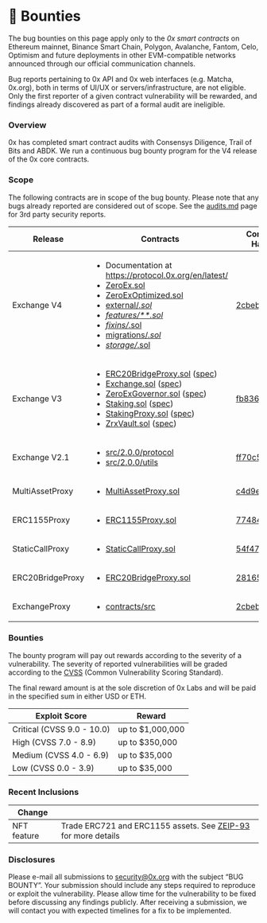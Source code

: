 # 🐛 Bounties

The bug bounties on this page apply only to the _0x smart contracts_ on Ethereum mainnet, Binance Smart Chain, Polygon, Avalanche, Fantom, Celo, Optimism and future deployments in other EVM-compatible networks announced through our official communication channels.

Bug reports pertaining to 0x API and 0x web interfaces (e.g. Matcha, 0x.org), both in terms of UI/UX or servers/infrastructure, are not eligible. Only the first reporter of a given contract vulnerability will be rewarded, and findings already discovered as part of a formal audit are ineligible.

### Overview

0x has completed smart contract audits with Consensys Diligence, Trail of Bits and ABDK. We run a continuous bug bounty program for the V4 release of the 0x core contracts.

### Scope

The following contracts are in scope of the bug bounty. Please note that any bugs already reported are considered out of scope. See the [audits.md](audits.md "mention") page for 3rd party security reports.

| Release          | Contracts                                                                                                                                                                                                                                                                                                                                                                                                                                                                                                                                                                                                                                                                                                                                                                                                                                                                                                                                                                                                                                                                                                                                                                                                                                                                                                                                                                                                                                                                                                                                                                                                                                                                                                                                                                                                                             | Commit Hash                                                                                                                       |
| ---------------- | ------------------------------------------------------------------------------------------------------------------------------------------------------------------------------------------------------------------------------------------------------------------------------------------------------------------------------------------------------------------------------------------------------------------------------------------------------------------------------------------------------------------------------------------------------------------------------------------------------------------------------------------------------------------------------------------------------------------------------------------------------------------------------------------------------------------------------------------------------------------------------------------------------------------------------------------------------------------------------------------------------------------------------------------------------------------------------------------------------------------------------------------------------------------------------------------------------------------------------------------------------------------------------------------------------------------------------------------------------------------------------------------------------------------------------------------------------------------------------------------------------------------------------------------------------------------------------------------------------------------------------------------------------------------------------------------------------------------------------------------------------------------------------------------------------------------------------------- | --------------------------------------------------------------------------------------------------------------------------------- |
| Exchange V4      | <ul><li>Documentation at <a href="https://protocol.0x.org/en/latest/">https://protocol.0x.org/en/latest/</a></li><li><a href="https://github.com/0xProject/protocol/tree/audit/nft-orders-address-findings/contracts/zero-ex/contracts/src/ZeroEx.sol">ZeroEx.sol</a></li><li><a href="https://github.com/0xProject/protocol/tree/audit/nft-orders-address-findings/contracts/zero-ex/contracts/src/ZeroExOptimized.sol">ZeroExOptimized.sol</a></li><li><a href="https://github.com/0xProject/protocol/tree/audit/nft-orders-address-findings/contracts/zero-ex/contracts/src/external">external/*.sol</a></li><li><a href="https://github.com/0xProject/protocol/tree/audit/nft-orders-address-findings/contracts/zero-ex/contracts/src/features">features/**.sol</a></li><li><a href="https://github.com/0xProject/protocol/tree/audit/nft-orders-address-findings/contracts/zero-ex/contracts/src/fixins">fixins/*.sol</a></li><li><a href="https://github.com/0xProject/protocol/tree/audit/nft-orders-address-findings/contracts/zero-ex/contracts/src/migrations">migrations/*.sol</a></li><li><a href="https://github.com/0xProject/protocol/tree/audit/nft-orders-address-findings/contracts/zero-ex/contracts/src/storage">storage/*.sol</a></li></ul>                                                                                                                                                                                                                                                                                                                                                                                                                                                                                                                                                                      | [2cbeb9c](https://github.com/0xProject/protocol/tree/audit/nft-orders-address-findings/contracts/zero-ex/contracts/src)           |
| Exchange V3      | <ul><li><a href="https://github.com/0xProject/0x-monorepo/blob/fb8360edfd4f42f2d2b127b95c156eb1b0daa02b/contracts/asset-proxy/contracts/src/ERC20BridgeProxy.sol">ERC20BridgeProxy.sol</a> (<a href="https://github.com/0xProject/0x-protocol-specification/blob/master/asset-proxy/erc20-bridge-proxy.md">spec</a>)</li><li><a href="https://github.com/0xProject/0x-monorepo/blob/fb8360edfd4f42f2d2b127b95c156eb1b0daa02b/contracts/exchange/contracts/src/Exchange.sol">Exchange.sol</a> (<a href="https://github.com/0xProject/0x-protocol-specification/blob/master/v3/v3-specification.md">spec</a>)</li><li><a href="https://github.com/0xProject/0x-monorepo/blob/fb8360edfd4f42f2d2b127b95c156eb1b0daa02b/contracts/multisig/contracts/src/ZeroExGovernor.sol">ZeroExGovernor.sol</a> (<a href="https://github.com/0xProject/0x-protocol-specification/blob/master/v3/zero-ex-governor.md">spec</a>)</li><li><a href="https://github.com/0xProject/0x-monorepo/blob/fb8360edfd4f42f2d2b127b95c156eb1b0daa02b/contracts/staking/contracts/src/Staking.sol">Staking.sol</a> (<a href="https://github.com/0xProject/0x-protocol-specification/blob/master/staking/staking-specification.md">spec</a>)</li><li><a href="https://github.com/0xProject/0x-monorepo/blob/fb8360edfd4f42f2d2b127b95c156eb1b0daa02b/contracts/staking/contracts/src/StakingProxy.sol">StakingProxy.sol</a> (<a href="https://github.com/0xProject/0x-protocol-specification/blob/master/staking/staking-specification.md">spec</a>)</li><li><a href="https://github.com/0xProject/0x-monorepo/blob/fb8360edfd4f42f2d2b127b95c156eb1b0daa02b/contracts/staking/contracts/src/ZrxVault.sol">ZrxVault.sol</a> (<a href="https://github.com/0xProject/0x-protocol-specification/blob/master/staking/staking-specification.md">spec</a>)</li></ul><p></p> | [fb8360edfd](https://github.com/0xProject/0x-monorepo/tree/fb8360edfd4f42f2d2b127b95c156eb1b0daa02b/contracts)                    |
| Exchange V2.1    | <ul><li><a href="https://github.com/0xProject/0x-monorepo/tree/ff70c5ecfe28eff14e1a372c5e493b8f5363e1d0/packages/contracts/src/2.0.0/protocol">src/2.0.0/protocol</a></li><li><a href="https://github.com/0xProject/0x-monorepo/tree/ff70c5ecfe28eff14e1a372c5e493b8f5363e1d0/packages/contracts/src/2.0.0/utils">src/2.0.0/utils</a></li></ul>                                                                                                                                                                                                                                                                                                                                                                                                                                                                                                                                                                                                                                                                                                                                                                                                                                                                                                                                                                                                                                                                                                                                                                                                                                                                                                                                                                                                                                                                                       | [ff70c5ecfe](https://github.com/0xProject/0x-monorepo/tree/ff70c5ecfe28eff14e1a372c5e493b8f5363e1d0/packages/contracts/src/2.0.0) |
| MultiAssetProxy  | <ul><li><a href="https://github.com/0xProject/0x-monorepo/blob/c4d9ef9f83508154fe9db35796b6b86aeb0f2240/contracts/asset-proxy/contracts/src/MultiAssetProxy.sol">MultiAssetProxy.sol</a></li></ul>                                                                                                                                                                                                                                                                                                                                                                                                                                                                                                                                                                                                                                                                                                                                                                                                                                                                                                                                                                                                                                                                                                                                                                                                                                                                                                                                                                                                                                                                                                                                                                                                                                    | [c4d9ef9f83](https://github.com/0xProject/0x-monorepo/tree/c4d9ef9f83508154fe9db35796b6b86aeb0f2240/contracts)                    |
| ERC1155Proxy     | <ul><li><a href="https://github.com/0xProject/0x-monorepo/blob/77484dc69eea1f4f1a8397590199f3f2489751d2/contracts/asset-proxy/contracts/src/ERC1155Proxy.sol">ERC1155Proxy.sol</a></li></ul>                                                                                                                                                                                                                                                                                                                                                                                                                                                                                                                                                                                                                                                                                                                                                                                                                                                                                                                                                                                                                                                                                                                                                                                                                                                                                                                                                                                                                                                                                                                                                                                                                                          | [77484dc69e](https://github.com/0xProject/0x-monorepo/tree/77484dc69eea1f4f1a8397590199f3f2489751d2/contracts)                    |
| StaticCallProxy  | <ul><li><a href="https://github.com/0xProject/0x-monorepo/blob/54f4727adc6da95f312e3721f44857110555d24c/contracts/asset-proxy/contracts/src/StaticCallProxy.sol">StaticCallProxy.sol</a></li></ul>                                                                                                                                                                                                                                                                                                                                                                                                                                                                                                                                                                                                                                                                                                                                                                                                                                                                                                                                                                                                                                                                                                                                                                                                                                                                                                                                                                                                                                                                                                                                                                                                                                    | [54f4727adc](https://github.com/0xProject/0x-monorepo/tree/54f4727adc6da95f312e3721f44857110555d24c/contracts)                    |
| ERC20BridgeProxy | <ul><li><a href="https://github.com/0xProject/0x-monorepo/blob/281658ba349a2c5088b40b503998bea5020284a6/contracts/asset-proxy/contracts/src/ERC20BridgeProxy.sol">ERC20BridgeProxy.sol</a></li></ul>                                                                                                                                                                                                                                                                                                                                                                                                                                                                                                                                                                                                                                                                                                                                                                                                                                                                                                                                                                                                                                                                                                                                                                                                                                                                                                                                                                                                                                                                                                                                                                                                                                  | [281658ba34](https://github.com/0xProject/0x-monorepo/tree/281658ba349a2c5088b40b503998bea5020284a6/contracts)                    |
| ExchangeProxy    | <ul><li><a href="https://github.com/0xProject/protocol/tree/audit/nft-orders-address-findings/contracts/zero-ex/contracts/src">contracts/src</a></li></ul>                                                                                                                                                                                                                                                                                                                                                                                                                                                                                                                                                                                                                                                                                                                                                                                                                                                                                                                                                                                                                                                                                                                                                                                                                                                                                                                                                                                                                                                                                                                                                                                                                                                                            | [2cbeb9c](https://github.com/0xProject/protocol/tree/audit/nft-orders-address-findings/contracts/zero-ex/contracts/src)           |

### Bounties

The bounty program will pay out rewards according to the severity of a vulnerability. The severity of reported vulnerabilities will be graded according to the [CVSS](https://www.first.org/cvss/) (Common Vulnerability Scoring Standard).

The final reward amount is at the sole discretion of 0x Labs and will be paid in the specified sum in either USD or ETH.

| Exploit Score              | Reward           |
| -------------------------- | ---------------- |
| Critical (CVSS 9.0 - 10.0) | up to $1,000,000 |
| High (CVSS 7.0 - 8.9)      | up to $350,000   |
| Medium (CVSS 4.0 - 6.9)    | up to $35,000    |
| Low (CVSS 0.0 - 3.9)       | up to $35,000    |

### Recent Inclusions

| Change      |                                                                                                               |
| ----------- | ------------------------------------------------------------------------------------------------------------- |
| NFT feature | Trade ERC721 and ERC1155 assets. See [ZEIP-93](https://github.com/0xProject/ZEIPs/issues/93) for more details |

### Disclosures

Please e-mail all submissions to [security@0x.org](mailto:security%400x.org) with the subject “BUG BOUNTY”. Your submission should include any steps required to reproduce or exploit the vulnerability. Please allow time for the vulnerability to be fixed before discussing any findings publicly. After receiving a submission, we will contact you with expected timelines for a fix to be implemented.
